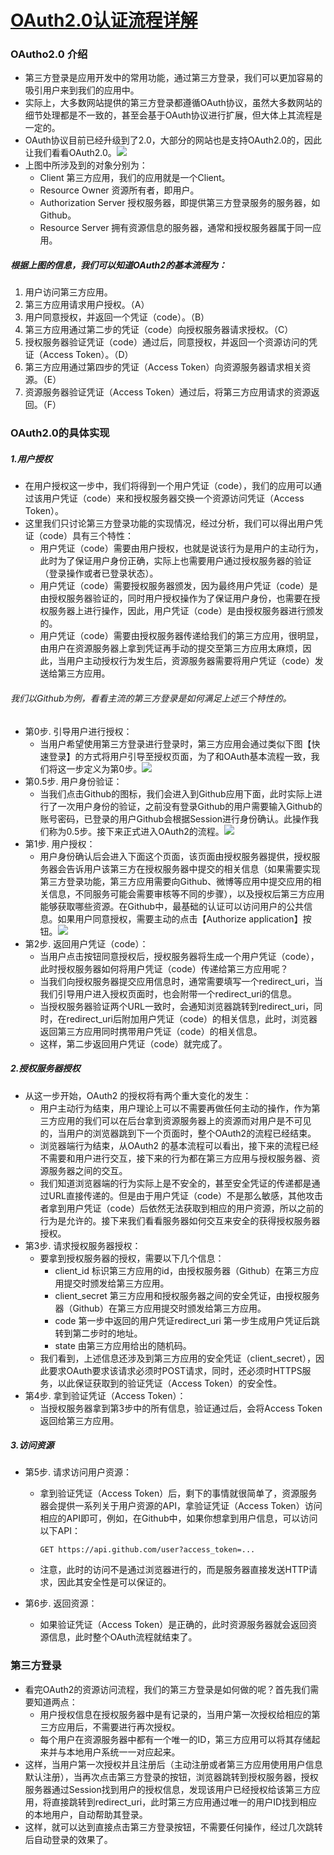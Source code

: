 # [OAuth2.0认证流程详解](http://blog.csdn.net/remote_roamer/article/details/53902495)

### OAutho2.0 介绍

- 第三方登录是应用开发中的常用功能，通过第三方登录，我们可以更加容易的吸引用户来到我们的应用中。
- 实际上，大多数网站提供的第三方登录都遵循OAuth协议，虽然大多数网站的细节处理都是不一致的，甚至会基于OAuth协议进行扩展，但大体上其流程是一定的。
- OAuth协议目前已经升级到了2.0，大部分的网站也是支持OAuth2.0的，因此让我们看看OAuth2.0。![](https://github.com/walmt/interview_questions/blob/master/%E8%AE%A1%E7%BD%91/img/1.png?raw=true)
- 上图中所涉及到的对象分别为：
  - Client 第三方应用，我们的应用就是一个Client。
  - Resource Owner 资源所有者，即用户。
  - Authorization Server 授权服务器，即提供第三方登录服务的服务器，如Github。
  - Resource Server 拥有资源信息的服务器，通常和授权服务器属于同一应用。

##### 根据上图的信息，我们可以知道OAuth2的基本流程为：

1. 用户访问第三方应用。
2. 第三方应用请求用户授权。（A）
3. 用户同意授权，并返回一个凭证（code）。（B）
4. 第三方应用通过第二步的凭证（code）向授权服务器请求授权。（C）
5. 授权服务器验证凭证（code）通过后，同意授权，并返回一个资源访问的凭证（Access Token）。（D）
6. 第三方应用通过第四步的凭证（Access Token）向资源服务器请求相关资源。（E）
7. 资源服务器验证凭证（Access Token）通过后，将第三方应用请求的资源返回。（F）

### OAuth2.0的具体实现

##### 1.用户授权

- 在用户授权这一步中，我们将得到一个用户凭证（code），我们的应用可以通过该用户凭证（code）来和授权服务器交换一个资源访问凭证（Access Token）。
- 这里我们只讨论第三方登录功能的实现情况，经过分析，我们可以得出用户凭证（code）具有三个特性：
  - 用户凭证（code）需要由用户授权，也就是说该行为是用户的主动行为， 此时为了保证用户身份正确，实际上也需要用户通过授权服务器的验证（登录操作或者已登录状态）。
  - 用户凭证（code）需要授权服务器颁发，因为最终用户凭证（code）是由授权服务器验证的，同时用户授权操作为了保证用户身份，也需要在授权服务器上进行操作，因此，用户凭证（code）是由授权服务器进行颁发的。
  - 用户凭证（code）需要由授权服务器传递给我们的第三方应用，很明显，由用户在资源服务器上拿到凭证再手动的提交至第三方应用太麻烦，因此，当用户主动授权行为发生后，资源服务器需要将用户凭证（code）发送给第三方应用。

###### 我们以Github为例，看看主流的第三方登录是如何满足上述三个特性的。

- 第0步. 引导用户进行授权：
  - 当用户希望使用第三方登录进行登录时，第三方应用会通过类似下图【快速登录】的方式将用户引导至授权页面，为了和OAuth基本流程一致，我们将这一步定义为第0步。![](https://github.com/walmt/interview_questions/blob/master/%E8%AE%A1%E7%BD%91/img/2.png?raw=true)
- 第0.5步. 用户身份验证：
  - 当我们点击Github的图标，我们会进入到Github应用下面，此时实际上进行了一次用户身份的验证，之前没有登录Github的用户需要输入Github的账号密码，已登录的用户Github会根据Session进行身份确认。此操作我们称为0.5步。接下来正式进入OAuth2的流程。![](https://github.com/walmt/interview_questions/blob/master/%E8%AE%A1%E7%BD%91/img/3.png?raw=true)
- 第1步. 用户授权：
  - 用户身份确认后会进入下面这个页面，该页面由授权服务器提供，授权服务器会告诉用户该第三方在授权服务器中提交的相关信息（如果需要实现第三方登录功能，第三方应用需要向Github、微博等应用中提交应用的相关信息，不同服务可能会需要审核等不同的步骤），以及授权后第三方应用能够获取哪些资源。在Github中，最基础的认证可以访问用户的公共信息。如果用户同意授权，需要主动的点击【Authorize application】按钮。![](https://github.com/walmt/interview_questions/blob/master/%E8%AE%A1%E7%BD%91/img/4.png?raw=true)
- 第2步. 返回用户凭证（code）：
  - 当用户点击按钮同意授权后，授权服务器将生成一个用户凭证（code），此时授权服务器如何将用户凭证（code）传递给第三方应用呢？
  - 当我们向授权服务器提交应用信息时，通常需要填写一个redirect_uri，当我们引导用户进入授权页面时，也会附带一个redirect_uri的信息。
  - 当授权服务器验证两个URL一致时，会通知浏览器跳转到redirect_uri，同时，在redirect_uri后附加用户凭证（code）的相关信息，此时，浏览器返回第三方应用同时携带用户凭证（code）的相关信息。
  - 这样，第二步返回用户凭证（code）就完成了。

##### 2.授权服务器授权

- 从这一步开始，OAuth2 的授权将有两个重大变化的发生：
  - 用户主动行为结束，用户理论上可以不需要再做任何主动的操作，作为第三方应用的我们可以在后台拿到资源服务器上的资源而对用户是不可见的，当用户的浏览器跳到下一个页面时，整个OAuth2的流程已经结束。
  - 浏览器端行为结束，从OAuth2 的基本流程可以看出，接下来的流程已经不需要和用户进行交互，接下来的行为都在第三方应用与授权服务器、资源服务器之间的交互。
  - 我们知道浏览器端的行为实际上是不安全的，甚至安全凭证的传递都是通过URL直接传递的。但是由于用户凭证（code）不是那么敏感，其他攻击者拿到用户凭证（code）后依然无法获取到相应的用户资源，所以之前的行为是允许的。接下来我们看看服务器如何交互来安全的获得授权服务器授权。
- 第3步. 请求授权服务器授权：
  - 要拿到授权服务器的授权，需要以下几个信息：
    - client_id 标识第三方应用的id，由授权服务器（Github）在第三方应用提交时颁发给第三方应用。
    - client_secret 第三方应用和授权服务器之间的安全凭证，由授权服务器（Github）在第三方应用提交时颁发给第三方应用。
    - code 第一步中返回的用户凭证redirect_uri 第一步生成用户凭证后跳转到第二步时的地址。
    - state 由第三方应用给出的随机码。
  - 我们看到，上述信息还涉及到第三方应用的安全凭证（client_secret），因此要求OAuth要求该请求必须时POST请求，同时，还必须时HTTPS服务，以此保证获取到的验证凭证（Access Token）的安全性。
- 第4步. 拿到验证凭证（Access Token）：
  - 当授权服务器拿到第3步中的所有信息，验证通过后，会将Access Token返回给第三方应用。

##### 3.访问资源

- 第5步. 请求访问用户资源：

  - 拿到验证凭证（Access Token）后，剩下的事情就很简单了，资源服务器会提供一系列关于用户资源的API，拿验证凭证（Access Token）访问相应的API即可，例如，在Github中，如果你想拿到用户信息，可以访问以下API：

    `GET https://api.github.com/user?access_token=...`

  - 注意，此时的访问不是通过浏览器进行的，而是服务器直接发送HTTP请求，因此其安全性是可以保证的。

- 第6步. 返回资源：

  - 如果验证凭证（Access Token）是正确的，此时资源服务器就会返回资源信息，此时整个OAuth流程就结束了。

### 第三方登录

- 看完OAuth2的资源访问流程，我们的第三方登录是如何做的呢？首先我们需要知道两点：
  - 用户授权信息在授权服务器中是有记录的，当用户第一次授权给相应的第三方应用后，不需要进行再次授权。
  - 每个用户在资源服务器中都有一个唯一的ID，第三方应用可以将其存储起来并与本地用户系统一一对应起来。
- 这样，当用户第一次授权并且注册后（主动注册或者第三方应用使用用户信息默认注册），当再次点击第三方登录的按钮，浏览器跳转到授权服务器，授权服务器通过Session找到用户的授权信息，发现该用户已经授权给该第三方应用，将直接跳转到redirect_uri，此时第三方应用通过唯一的用户ID找到相应的本地用户，自动帮助其登录。
- 这样，就可以达到直接点击第三方登录按钮，不需要任何操作，经过几次跳转后自动登录的效果了。